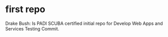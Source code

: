 # first repo
Drake Bush: Is PADI SCUBA certified
 initial repo for Develop Web Apps and Services
Testing Commit.